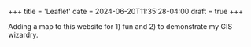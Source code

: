 +++
title = 'Leaflet'
date = 2024-06-20T11:35:28-04:00
draft = true
+++

Adding a map to this website for 1) fun and 2) to demonstrate my GIS wizardry.

